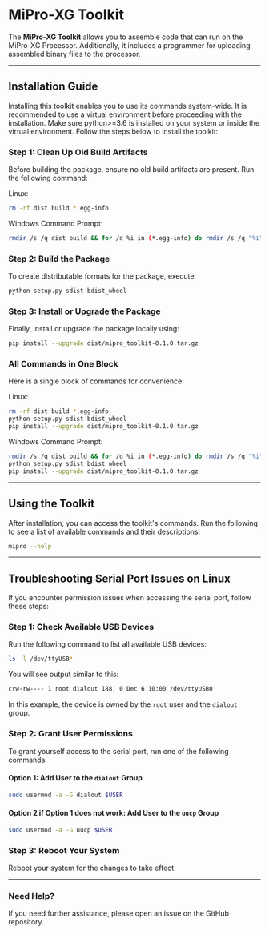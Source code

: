 # MiPro-XG Toolkit

The **MiPro-XG Toolkit** allows you to assemble code that can run on the MiPro-XG Processor. Additionally, it includes a programmer for uploading assembled binary files to the processor.

---

## Installation Guide

Installing this toolkit enables you to use its commands system-wide. It is recommended to use a virtual environment before proceeding with the installation. Make sure python>=3.6 is installed on your system or inside the virtual environment. Follow the steps below to install the toolkit:

### Step 1: Clean Up Old Build Artifacts

Before building the package, ensure no old build artifacts are present. Run the following command:

Linux: 

```bash
rm -rf dist build *.egg-info
```

Windows Command Prompt:

```bash
rmdir /s /q dist build && for /d %i in (*.egg-info) do rmdir /s /q "%i"

```

### Step 2: Build the Package

To create distributable formats for the package, execute:

```bash
python setup.py sdist bdist_wheel
```

### Step 3: Install or Upgrade the Package

Finally, install or upgrade the package locally using:

```bash
pip install --upgrade dist/mipro_toolkit-0.1.0.tar.gz
```

### All Commands in One Block

Here is a single block of commands for convenience:

Linux:

```bash
rm -rf dist build *.egg-info
python setup.py sdist bdist_wheel
pip install --upgrade dist/mipro_toolkit-0.1.0.tar.gz
```

Windows Command Prompt:

```bash
rmdir /s /q dist build && for /d %i in (*.egg-info) do rmdir /s /q "%i"
python setup.py sdist bdist_wheel
pip install --upgrade dist/mipro_toolkit-0.1.0.tar.gz
```

---

## Using the Toolkit

After installation, you can access the toolkit's commands. Run the following to see a list of available commands and their descriptions:

```bash
mipro --help
```

---

## Troubleshooting Serial Port Issues on Linux

If you encounter permission issues when accessing the serial port, follow these steps:

### Step 1: Check Available USB Devices

Run the following command to list all available USB devices:

```bash
ls -l /dev/ttyUSB*
```

You will see output similar to this:

```bash
crw-rw---- 1 root dialout 188, 0 Dec 6 10:00 /dev/ttyUSB0
```

In this example, the device is owned by the `root` user and the `dialout` group.

### Step 2: Grant User Permissions

To grant yourself access to the serial port, run one of the following commands:

#### Option 1: Add User to the `dialout` Group

```bash
sudo usermod -a -G dialout $USER
```

#### Option 2 if Option 1 does not work: Add User to the `uucp` Group

```bash
sudo usermod -a -G uucp $USER
```

### Step 3: Reboot Your System

Reboot your system for the changes to take effect.

---

### Need Help?

If you need further assistance, please open an issue on the GitHub repository.

